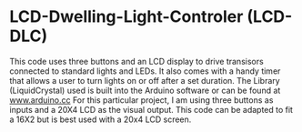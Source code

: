 # LCD-Dwelling-Light-Controler (LCD-DLC)
This code uses three buttons and an LCD display to drive transisors connected to standard lights and LEDs.
It also comes with a handy timer that allows a user to turn lights on or off after a set duration.
The Library (LiquidCrystal) used is built into the Arduino software or can be found at www.arduino.cc
For this particular project, I am using three buttons as inputs and a 20X4 LCD as the visual output.
This code can be adapted to fit a 16X2 but is best used with a 20x4 LCD screen.
